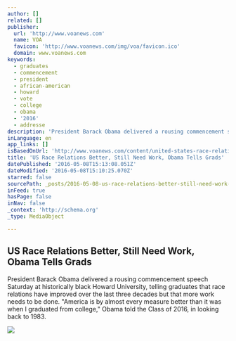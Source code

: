 ```yaml
---
author: []
related: []
publisher:
  url: 'http://www.voanews.com'
  name: VOA
  favicon: 'http://www.voanews.com/img/voa/favicon.ico'
  domain: www.voanews.com
keywords:
  - graduates
  - commencement
  - president
  - african-american
  - howard
  - vote
  - college
  - obama
  - '2016'
  - addresse
description: 'President Barack Obama delivered a rousing commencement speech Saturday at historically black Howard University, telling graduates that race relations have improved over the last three decades but that more work needs to be done. "America is by almost every measure better than it was when I graduated from college," Obama told the Class of 2016, in looking back to 1983.'
inLanguage: en
app_links: []
isBasedOnUrl: 'http://www.voanews.com/content/united-states-race-relations-better-still-need-work-obama-says/3319980.html'
title: 'US Race Relations Better, Still Need Work, Obama Tells Grads'
datePublished: '2016-05-08T15:13:08.051Z'
dateModified: '2016-05-08T15:10:25.070Z'
starred: false
sourcePath: _posts/2016-05-08-us-race-relations-better-still-need-work-obama-tells-grads.md
inFeed: true
hasPage: false
inNav: false
_context: 'http://schema.org'
_type: MediaObject

---
```

<article style=""><h1>US Race Relations Better, Still Need Work, Obama Tells Grads</h1><p>President Barack Obama delivered a rousing commencement speech Saturday at historically black Howard University, telling graduates that race relations have improved over the last three decades but that more work needs to be done. "America is by almost every measure better than it was when I graduated from college," Obama told the Class of 2016, in looking back to 1983.</p><img src="http://gdb.voanews.com/526254A3-7F3B-495E-99A8-23CFEE3DFBB2_cx0_cy3_cw0_mw1024_mh1024_s.jpg" /></article>